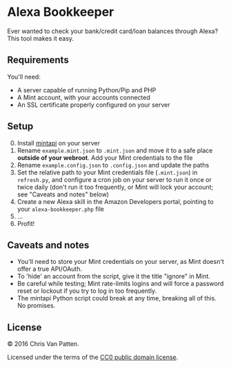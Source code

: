 # Alexa Bookkeeper

Ever wanted to check your bank/credit card/loan balances through Alexa? This tool makes it easy.

## Requirements

You'll need:

+ A server capable of running Python/Pip and PHP
+ A Mint account, with your accounts connected
+ An SSL certificate properly configured on your server

## Setup

0. Install [mintapi](https://github.com/mrooney/mintapi) on your server
0. Rename `example.mint.json` to `.mint.json` and move it to a safe place **outside of your webroot**. Add your Mint credentials to the file
0. Rename `example.config.json` to `.config.json` and update the paths
0. Set the relative path to your Mint credentials file (`.mint.json`) in `refresh.py`, and configure a cron job on your server to run it once or twice daily (don't run it too frequently, or Mint will lock your account; see "Caveats and notes" below)
0. Create a new Alexa skill in the Amazon Developers portal, pointing to your `alexa-bookkeeper.php` file
0. ...
0. Profit!

## Caveats and notes

+ You'll need to store your Mint credentials on your server, as Mint doesn't offer a true API/OAuth.
+ To 'hide' an account from the script, give it the title "ignore" in Mint.
+ Be careful while testing; Mint rate-limits logins and will force a password reset or lockout if you try to log in too frequently.
+ The mintapi Python script could break at any time, breaking all of this. No promises.

## License

&copy; 2016 Chris Van Patten.

Licensed under the terms of the [CC0 public domain license](https://creativecommons.org/publicdomain/zero/1.0/).
